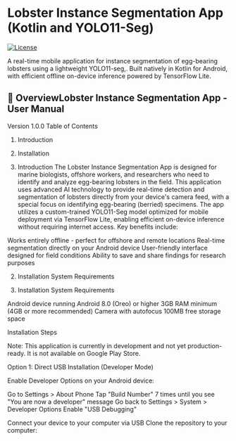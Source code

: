# Lobster Instance Segmentation App (Kotlin and YOLO11-Seg)


[![License](https://img.shields.io/badge/License-Apache%202.0-blue.svg)](https://opensource.org/licenses/Apache-2.0)

A real-time mobile application for instance segmentation of egg-bearing lobsters using a lightweight YOLO11-seg,. Built natively in Kotlin for Android, with efficient offline on-device inference powered by TensorFlow Lite.

## 📱 OverviewLobster Instance Segmentation App - User Manual
Version 1.0.0
Table of Contents

1. Introduction
2. Installation


1. Introduction
The Lobster Instance Segmentation App is designed for marine biologists, offshore workers, and researchers who need to identify and analyze egg-bearing lobsters in the field. This application uses advanced AI technology to provide real-time detection and segmentation of lobsters directly from your device's camera feed, with a special focus on identifying egg-bearing (berried) specimens.
The app utilizes a custom-trained YOLO11-Seg model optimized for mobile deployment via TensorFlow Lite, enabling efficient on-device inference without requiring internet access.
Key benefits include:

Works entirely offline - perfect for offshore and remote locations
Real-time segmentation directly on your Android device
User-friendly interface designed for field conditions
Ability to save and share findings for research purposes

2. Installation
System Requirements

2. Installation
System Requirements

Android device running Android 8.0 (Oreo) or higher
3GB RAM minimum (4GB or more recommended)
Camera with autofocus
100MB free storage space

Installation Steps

Note: This application is currently in development and not yet production-ready. It is not available on Google Play Store.

Option 1: Direct USB Installation (Developer Mode)

Enable Developer Options on your Android device:

Go to Settings > About Phone
Tap "Build Number" 7 times until you see "You are now a developer" message
Go back to Settings > System > Developer Options
Enable "USB Debugging"


Connect your device to your computer via USB
Clone the repository to your computer:


